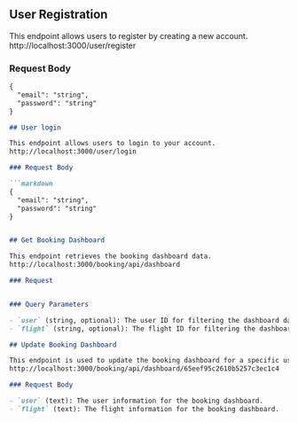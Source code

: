 ## User Registration

This endpoint allows users to register by creating a new account.
http://localhost:3000/user/register

### Request Body

```markdown
{
  "email": "string",
  "password": "string"
}

## User login

This endpoint allows users to login to your account.
http://localhost:3000/user/login

### Request Body

```markdown
{
  "email": "string",
  "password": "string"
}


## Get Booking Dashboard

This endpoint retrieves the booking dashboard data.
http://localhost:3000/booking/api/dashboard

### Request


### Query Parameters

- `user` (string, optional): The user ID for filtering the dashboard data.
- `flight` (string, optional): The flight ID for filtering the dashboard data.

## Update Booking Dashboard

This endpoint is used to update the booking dashboard for a specific user.
http://localhost:3000/booking/api/dashboard/65eef95c2610b5257c3ec1c4

### Request Body

- `user` (text): The user information for the booking dashboard.
- `flight` (text): The flight information for the booking dashboard.

